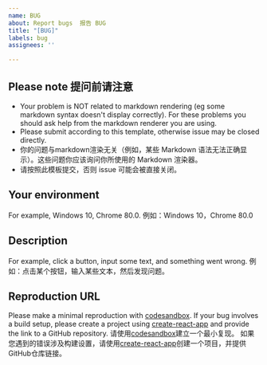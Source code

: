 ```yaml
---
name: BUG
about: Report bugs  报告 BUG
title: "[BUG]"
labels: bug
assignees: ''

---
```


## Please note 提问前请注意
* Your problem is NOT related to markdown rendering (eg some markdown syntax doesn't display correctly). For these problems you should ask help from the markdown renderer you are using.
* Please submit according to this template, otherwise issue may be closed directly.
* 你的问题与markdown渲染无关（例如，某些 Markdown 语法无法正确显示）。这些问题你应该询问你所使用的 Markdown 渲染器。
* 请按照此模板提交，否则 issue 可能会被直接关闭。

## Your environment
For example, Windows 10, Chrome 80.0.
例如：Windows 10，Chrome 80.0

## Description
For example, click a button, input some text, and something went wrong.
例如：点击某个按钮，输入某些文本，然后发现问题。

## Reproduction URL
Please make a minimal reproduction with [codesandbox](https://codesandbox.io/).
If your bug involves a build setup, please create a project using [create-react-app](https://github.com/facebook/create-react-app) and provide the link to a GitHub repository.
请使用[codesandbox](https://codesandbox.io/)建立一个最小复现。
如果您遇到的错误涉及构建设置，请使用[create-react-app](https://github.com/facebook/create-react-app)创建一个项目，并提供GitHub仓库链接。
